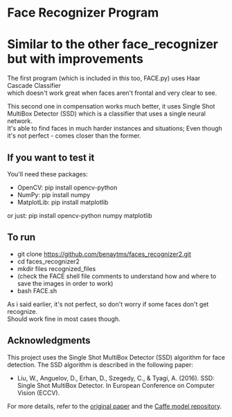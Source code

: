 # Face Recognizer Program  

# Similar to the other face_recognizer but with improvements  

The first program (which is included in this too, FACE.py) uses Haar Cascade Classifier  
which doesn't work great when faces aren't frontal and very clear to see.  

This second one in compensation works much better, it uses Single Shot MultiBox Detector (SSD)
which is a classifier that uses a single neural network.  
It's able to find faces in much harder instances and situations; Even though it's not perfect - comes closer than the former.

## If you want to test it  
You'll need these packages:  
* OpenCV: pip install opencv-python  
* NumPy: pip install numpy
* MatplotLib: pip install matplotlib

or just: pip install opencv-python numpy matplotlib

## To run
* git clone https://github.com/benaytms/faces_recognizer2.git
* cd faces_recognizer2
* mkdir files recognized_files  
* (check the FACE shell file comments to understand how and where to save the images in order to work)
* bash FACE.sh

As i said earlier, it's not perfect, so don't worry if some faces don't get recognize.  
Should work fine in most cases though.

## Acknowledgments

This project uses the Single Shot MultiBox Detector (SSD) algorithm for face detection. The SSD algorithm is described in the following paper:

- Liu, W., Anguelov, D., Erhan, D., Szegedy, C., & Tyagi, A. (2016). SSD: Single Shot MultiBox Detector. In European Conference on Computer Vision (ECCV).

For more details, refer to the [original paper](https://arxiv.org/abs/1512.02325) and the [Caffe model repository](https://github.com/weiliu89/caffe/tree/ssd).

